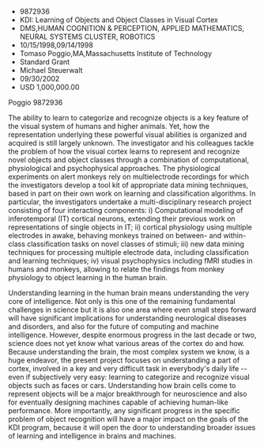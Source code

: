 
* 9872936
* KDI: Learning of Objects and Object Classes in Visual Cortex
* DMS,HUMAN COGNITION & PERCEPTION, APPLIED MATHEMATICS, NEURAL SYSTEMS CLUSTER, ROBOTICS
* 10/15/1998,09/14/1998
* Tomaso Poggio,MA,Massachusetts Institute of Technology
* Standard Grant
* Michael Steuerwalt
* 09/30/2002
* USD 1,000,000.00

Poggio 9872936

The ability to learn to categorize and recognize objects is a key feature of the
visual system of humans and higher animals. Yet, how the representation
underlying these powerful visual abilities is organized and acquired is still
largely unknown. The investigator and his colleagues tackle the problem of how
the visual cortex learns to represent and recognize novel objects and object
classes through a combination of computational, physiological and psychophysical
approaches. The physiological experiments on alert monkeys rely on
multielectrode recordings for which the investigators develop a tool kit of
appropriate data mining techniques, based in part on their own work on learning
and classification algorithms. In particular, the investigators undertake a
multi-disciplinary research project consisting of four interacting components:
i) Computational modeling of inferotemporal (IT) cortical neurons, extending
their previous work on representations of single objects in IT; ii) cortical
physiology using multiple electrodes in awake, behaving monkeys trained on
between- and within-class classification tasks on novel classes of stimuli; iii)
new data mining techniques for processing multiple electrode data, including
classification and learning techniques; iv) visual psychophysics including fMRI
studies in humans and monkeys, allowing to relate the findings from monkey
physiology to object learning in the human brain.

Understanding learning in the human brain means understanding the very core of
intelligence. Not only is this one of the remaining fundamental challenges in
science but it is also one area where even small steps forward will have
significant implications for understanding neurological diseases and disorders,
and also for the future of computing and machine intelligence. However, despite
enormous progress in the last decade or two, science does not yet know what
various areas of the cortex do and how. Because understanding the brain, the
most complex system we know, is a huge endeavor, the present project focuses on
understanding a part of cortex, involved in a key and very difficult task in
everybody's daily life -- even if subjectively very easy: learning to categorize
and recognize visual objects such as faces or cars. Understanding how brain
cells come to represent objects will be a major breakthrough for neuroscience
and also for eventually designing machines capable of achieving human-like
performance. More importantly, any significant progress in the specific problem
of object recognition will have a major impact on the goals of the KDI program,
because it will open the door to understanding broader issues of learning and
intelligence in brains and machines.


